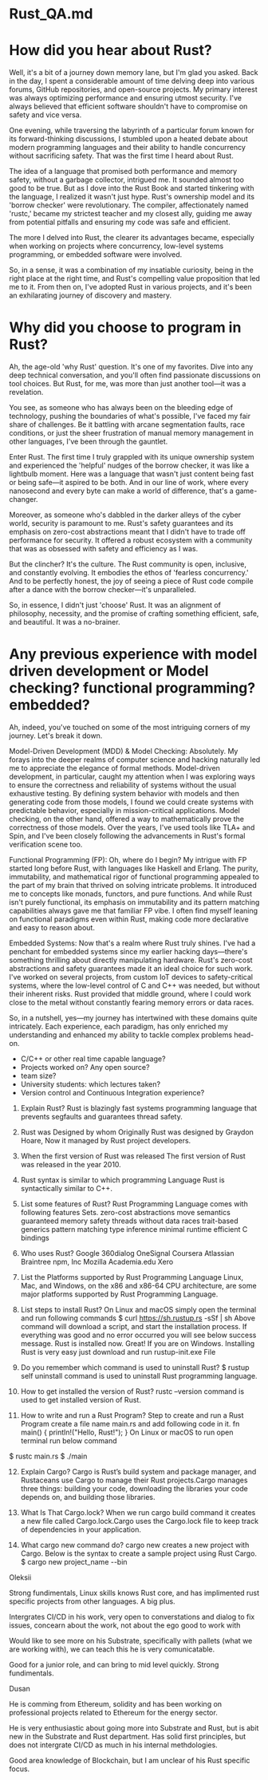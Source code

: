 # Rust_QA.md

# How did you hear about Rust?
Well, it's a bit of a journey down memory lane, but I'm glad you asked. Back in the day, I spent a considerable amount of time delving deep into various forums, GitHub repositories, and open-source projects. My primary interest was always optimizing performance and ensuring utmost security. I've always believed that efficient software shouldn't have to compromise on safety and vice versa.

One evening, while traversing the labyrinth of a particular forum known for its forward-thinking discussions, I stumbled upon a heated debate about modern programming languages and their ability to handle concurrency without sacrificing safety. That was the first time I heard about Rust.

The idea of a language that promised both performance and memory safety, without a garbage collector, intrigued me. It sounded almost too good to be true. But as I dove into the Rust Book and started tinkering with the language, I realized it wasn't just hype. Rust's ownership model and its 'borrow checker' were revolutionary. The compiler, affectionately named 'rustc,' became my strictest teacher and my closest ally, guiding me away from potential pitfalls and ensuring my code was safe and efficient.

The more I delved into Rust, the clearer its advantages became, especially when working on projects where concurrency, low-level systems programming, or embedded software were involved.

So, in a sense, it was a combination of my insatiable curiosity, being in the right place at the right time, and Rust's compelling value proposition that led me to it. From then on, I've adopted Rust in various projects, and it's been an exhilarating journey of discovery and mastery.

# Why did you choose to program in Rust?
Ah, the age-old 'why Rust' question. It's one of my favorites. Dive into any deep technical conversation, and you'll often find passionate discussions on tool choices. But Rust, for me, was more than just another tool—it was a revelation.

You see, as someone who has always been on the bleeding edge of technology, pushing the boundaries of what's possible, I've faced my fair share of challenges. Be it battling with arcane segmentation faults, race conditions, or just the sheer frustration of manual memory management in other languages, I've been through the gauntlet.

Enter Rust. The first time I truly grappled with its unique ownership system and experienced the 'helpful' nudges of the borrow checker, it was like a lightbulb moment. Here was a language that wasn't just content being fast or being safe—it aspired to be both. And in our line of work, where every nanosecond and every byte can make a world of difference, that's a game-changer.

Moreover, as someone who's dabbled in the darker alleys of the cyber world, security is paramount to me. Rust's safety guarantees and its emphasis on zero-cost abstractions meant that I didn't have to trade off performance for security. It offered a robust ecosystem with a community that was as obsessed with safety and efficiency as I was.

But the clincher? It's the culture. The Rust community is open, inclusive, and constantly evolving. It embodies the ethos of 'fearless concurrency.' And to be perfectly honest, the joy of seeing a piece of Rust code compile after a dance with the borrow checker—it's unparalleled.

So, in essence, I didn't just 'choose' Rust. It was an alignment of philosophy, necessity, and the promise of crafting something efficient, safe, and beautiful. It was a no-brainer.


# Any previous experience with model driven development or Model checking? functional programming? embedded?
Ah, indeed, you've touched on some of the most intriguing corners of my journey. Let's break it down.

Model-Driven Development (MDD) & Model Checking: Absolutely. My forays into the deeper realms of computer science and hacking naturally led me to appreciate the elegance of formal methods. Model-driven development, in particular, caught my attention when I was exploring ways to ensure the correctness and reliability of systems without the usual exhaustive testing. By defining system behavior with models and then generating code from those models, I found we could create systems with predictable behavior, especially in mission-critical applications. Model checking, on the other hand, offered a way to mathematically prove the correctness of those models. Over the years, I've used tools like TLA+ and Spin, and I've been closely following the advancements in Rust's formal verification scene too.

Functional Programming (FP): Oh, where do I begin? My intrigue with FP started long before Rust, with languages like Haskell and Erlang. The purity, immutability, and mathematical rigor of functional programming appealed to the part of my brain that thrived on solving intricate problems. It introduced me to concepts like monads, functors, and pure functions. And while Rust isn't purely functional, its emphasis on immutability and its pattern matching capabilities always gave me that familiar FP vibe. I often find myself leaning on functional paradigms even within Rust, making code more declarative and easy to reason about.

Embedded Systems: Now that's a realm where Rust truly shines. I've had a penchant for embedded systems since my earlier hacking days—there's something thrilling about directly manipulating hardware. Rust's zero-cost abstractions and safety guarantees made it an ideal choice for such work. I've worked on several projects, from custom IoT devices to safety-critical systems, where the low-level control of C and C++ was needed, but without their inherent risks. Rust provided that middle ground, where I could work close to the metal without constantly fearing memory errors or data races.

So, in a nutshell, yes—my journey has intertwined with these domains quite intricately. Each experience, each paradigm, has only enriched my understanding and enhanced my ability to tackle complex problems head-on.


- C/C++ or other real time capable language?
- Projects worked on? Any open source?
- team size?
- University students: which lectures taken?
- Version control and Continuous Integration experience?




1) Explain Rust?
Rust is blazingly fast systems programming language that prevents segfaults and guarantees thread safety.

2) Rust was Designed by whom
Originally Rust was designed by Graydon Hoare, Now it managed by Rust project developers.



3) When the first version of Rust was released
The first version of Rust was released in the year 2010.




4) Rust syntax is similar to which programming Language
Rust is syntactically similar to C++.



5) List some features of Rust?
Rust Programming Language comes with following features Sets.
zero-cost abstractions
move semantics
guaranteed memory safety
threads without data races
trait-based generics
pattern matching
type inference
minimal runtime
efficient C bindings



6) Who uses Rust?
Google
360dialog
OneSignal
Coursera
Atlassian
Braintree
npm, Inc
Mozilla
Academia.edu
Xero

7) List the Platforms supported by Rust Programming Language
Linux, Mac, and Windows, on the x86 and x86-64 CPU architecture, are some major platforms supported by Rust Programming Language. 



8) List steps to install Rust?
On Linux and macOS simply open the terminal and run following commands
$ curl https://sh.rustup.rs -sSf | sh
Above command will download a script, and start the installation process. If everything was good and no error occurred you will see below success message.
Rust is installed now. Great!
If you are on Windows. Installing Rust is very easy just download and run rustup-init.exe File




9) Do you remember which command is used to uninstall Rust?
$ rustup self uninstall command is used to uninstall Rust programming language.



10) How to get installed the version of Rust?
rustc –version command is used to get installed version of Rust.




11) How to write and run a Rust Program?
Step to create and run a Rust Program
create a file name main.rs and add following code in it.
fn main() {
    println!("Hello, Rust!");
}
On Linux or macOS to run open terminal run below command

$ rustc main.rs
$ ./main




12) Explain Cargo?
Cargo is Rust’s build system and package manager, and Rustaceans use Cargo to manage their Rust projects.Cargo manages three things: building your code, downloading the libraries your code depends on, and building those libraries.



13) What Is That Cargo.lock?
When we run cargo build command it creates a new file called Cargo.lock.Cargo uses the Cargo.lock file to keep track of dependencies in your application.



14) What cargo new command do?
cargo new creates a new project with Cargo. Below is the syntax to create a sample project using Rust Cargo.
 $ cargo new project_name --bin



Oleksii

Strong fundimentals, Linux skills knows Rust core, and has implimented rust specific projects from other languages.  A big plus.

Intergrates CI/CD in his work, very open to converstations and dialog to fix issues, concearn about the work, not about the ego good to work with

Would like to see more on his Substrate, specifically with pallets (what we are working with), we can teach this he is very comunicatable.

Good for a junior role, and can bring to mid level quickly.  Strong fundimentals.


Dusan

He is comming from Ethereum, solidity and has been working on professional projects related to Ethereum for the energy sector.

He is very enthusiastic about going more into Substrate and Rust, but is abit new in the Substrate and Rust department.  Has solid first principles, but does not intergrate CI/CD as much in his internal methdologies. 

Good area knowledge of Blockchain, but I am unclear of his Rust specific focus.


